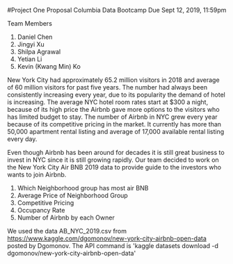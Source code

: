 #Project One Proposal
Columbia Data Bootcamp
Due Sept 12, 2019, 11:59pm

Team Members 
1.	Daniel Chen 
2.	Jingyi Xu
3.	Shilpa Agrawal 
4.	Yetian Li
5.	Kevin (Kwang Min) Ko 

New York City had approximately 65.2 million visitors in 2018 and average of 60 million visitors for past five years. The number had always been consistently increasing every year, due to its popularity the demand of hotel is increasing. The average NYC hotel room rates start at $300 a night, because of its high price the Airbnb gave more options to the visitors who has limited budget to stay. The number of Airbnb in NYC grew every year because of its competitive pricing in the market. It currently has more than 50,000 apartment rental listing and average of 17,000 available rental listing every day. 

Even though Airbnb has been around for decades it is still great business to invest in NYC since it is still growing rapidly. 
Our team decided to work on the New York City Air BNB 2019 data to provide guide to the investors who wants to join Airbnb. 

1. Which Neighborhood group has most air BNB  
2. Average Price of Neighborhood Group 
3. Competitive Pricing 
4. Occupancy Rate
5. Number of Airbnb by each Owner

We used the data AB_NYC_2019.csv from https://www.kaggle.com/dgomonov/new-york-city-airbnb-open-data posted by Dgomonov. 
The API command is 'kaggle datasets download -d dgomonov/new-york-city-airbnb-open-data'
